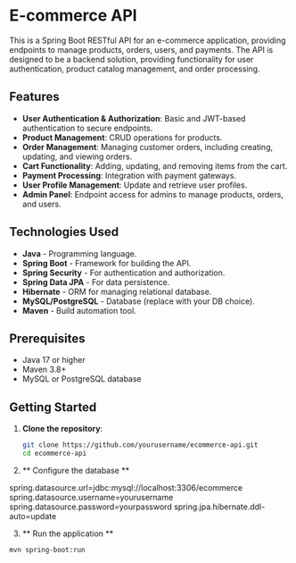 # E-commerce API

This is a Spring Boot RESTful API for an e-commerce application, providing endpoints to manage products, orders, users, and payments. The API is designed to be a backend solution, providing functionality for user authentication, product catalog management, and order processing.

## Features

- **User Authentication & Authorization**: Basic and JWT-based authentication to secure endpoints.
- **Product Management**: CRUD operations for products.
- **Order Management**: Managing customer orders, including creating, updating, and viewing orders.
- **Cart Functionality**: Adding, updating, and removing items from the cart.
- **Payment Processing**: Integration with payment gateways.
- **User Profile Management**: Update and retrieve user profiles.
- **Admin Panel**: Endpoint access for admins to manage products, orders, and users.

## Technologies Used

- **Java** - Programming language.
- **Spring Boot** - Framework for building the API.
- **Spring Security** - For authentication and authorization.
- **Spring Data JPA** - For data persistence.
- **Hibernate** - ORM for managing relational database.
- **MySQL/PostgreSQL** - Database (replace with your DB choice).
- **Maven** - Build automation tool.

## Prerequisites

- Java 17 or higher
- Maven 3.8+
- MySQL or PostgreSQL database

## Getting Started

1. **Clone the repository**:

   ```bash
   git clone https://github.com/yourusername/ecommerce-api.git
   cd ecommerce-api
   ```

2. ** Configure the database **

spring.datasource.url=jdbc:mysql://localhost:3306/ecommerce
spring.datasource.username=yourusername
spring.datasource.password=yourpassword
spring.jpa.hibernate.ddl-auto=update

3. ** Run the application **

`mvn spring-boot:run`
